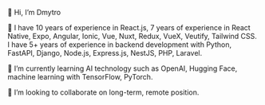 👋 Hi, I’m Dmytro

👀 I have 10 years of experience in React.js, 7 years of experience in React Native, Expo, Angular, Ionic, Vue, Nuxt, Redux, VueX, Veutify, Tailwind CSS. I have 5+ years of experience in backend development with Python, FastAPI, Django, Node.js, Express.js, NestJS, PHP, Laravel. 

🌱 I’m currently learning AI technology such as OpenAI, Hugging Face, machine learning with TensorFlow, PyTorch.

💞️ I’m looking to collaborate on long-term, remote position.

<!---
dmytro-manhupli/dmytro-manhupli is a ✨ special ✨ repository because its `README.md` (this file) appears on your GitHub profile.
You can click the Preview link to take a look at your changes.
--->
